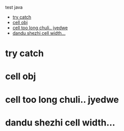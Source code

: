 test java 


<!-- TOC -->

- [try catch](#try-catch)
- [cell obj](#cell-obj)
- [cell too long chuli.. jyedwe](#cell-too-long-chuli-jyedwe)
- [dandu shezhi cell  width...](#dandu-shezhi-cell--width)

<!-- /TOC -->

# try catch 

# cell obj

# cell too long chuli.. jyedwe 

# dandu shezhi cell  width...